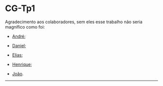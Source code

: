 # CG-Tp1

Agradecimento aos colaboradores, sem eles esse trabalho não seria magnífico como foi:

* [André](https://github.com/andrmalta);

* [Daniel](https://github.com/daniel22390);

* [Elias](https://github.com/EliasLuiz);

* [Henrique](https://github.com/henriqfc);

* [João](https://github.com/jmmccota).

***

